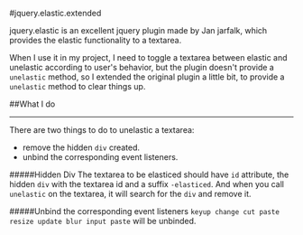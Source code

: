 #jquery.elastic.extended

jquery.elastic is an excellent jquery plugin made by Jan jarfalk, which provides the elastic functionality to a textarea.

When I use it in my project, I need to toggle a textarea between elastic and unelastic according to user's behavior, but 
the plugin doesn't provide a `unelastic` method, so I extended the original plugin a little bit, to provide a `unelastic`
method to clear things up.
 
##What I do
***
There are two things to do to unelastic a textarea:
* remove the hidden `div` created.
* unbind the corresponding event listeners.

#####Hidden Div
The textarea to be elasticed should have `id` attribute, the hidden `div` with the textarea id and a suffix `-elasticed`.
And when you call `unelastic` on the textarea, it will search for the `div` and remove it.

#####Unbind the corresponding event listeners
`keyup change cut paste resize update blur input paste` will be unbinded. 

